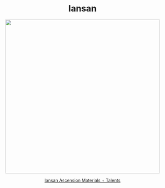<body>
  <div align="center">
    <h1> Iansan </h1>
<img src="https://api.hakush.in/gi/UI/UI_Gacha_AvatarImg_Iansan.webp" width=500>
<p></p>
<a href="">Iansan Ascension Materials + Talents</a><br>
  
  </div>
</body>
